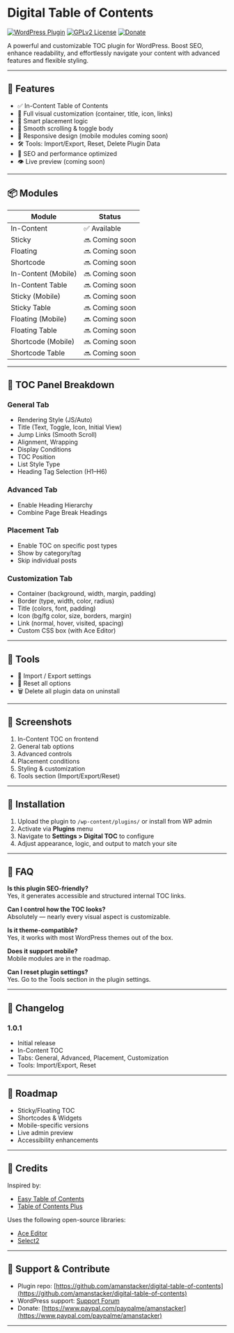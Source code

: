 # Digital Table of Contents

[![WordPress Plugin](https://img.shields.io/wordpress/plugin/v/digital-table-of-contents?style=flat-square)](https://wordpress.org/plugins/digital-table-of-contents/)
[![GPLv2 License](https://img.shields.io/badge/license-GPLv2-blue.svg?style=flat-square)](https://www.gnu.org/licenses/gpl-2.0.html)
[![Donate](https://img.shields.io/badge/donate-paypal-blue.svg?style=flat-square)](https://www.paypal.com/paypalme/amanstacker)

A powerful and customizable TOC plugin for WordPress. Boost SEO, enhance readability, and effortlessly navigate your content with advanced features and flexible styling.

---

## 🔧 Features

- ✅ In-Content Table of Contents
- 🎨 Full visual customization (container, title, icon, links)
- 🧠 Smart placement logic
- 🔗 Smooth scrolling & toggle body
- 📱 Responsive design (mobile modules coming soon)
- 🛠 Tools: Import/Export, Reset, Delete Plugin Data
- 🚀 SEO and performance optimized
- 👁️ Live preview (coming soon)

---

## 📦 Modules

| Module              | Status       |
|---------------------|--------------|
| In-Content           | ✅ Available |
| Sticky              | 🔜 Coming soon |
| Floating            | 🔜 Coming soon |
| Shortcode           | 🔜 Coming soon |
| In-Content (Mobile) | 🔜 Coming soon |
| In-Content Table    | 🔜 Coming soon |
| Sticky (Mobile)     | 🔜 Coming soon |
| Sticky Table        | 🔜 Coming soon |
| Floating (Mobile)   | 🔜 Coming soon |
| Floating Table      | 🔜 Coming soon |
| Shortcode (Mobile)  | 🔜 Coming soon |
| Shortcode Table     | 🔜 Coming soon |

---

## 🧩 TOC Panel Breakdown

### General Tab
- Rendering Style (JS/Auto)
- Title (Text, Toggle, Icon, Initial View)
- Jump Links (Smooth Scroll)
- Alignment, Wrapping
- Display Conditions
- TOC Position
- List Style Type
- Heading Tag Selection (H1–H6)

### Advanced Tab
- Enable Heading Hierarchy
- Combine Page Break Headings

### Placement Tab
- Enable TOC on specific post types
- Show by category/tag
- Skip individual posts

### Customization Tab
- Container (background, width, margin, padding)
- Border (type, width, color, radius)
- Title (colors, font, padding)
- Icon (bg/fg color, size, borders, margin)
- Link (normal, hover, visited, spacing)
- Custom CSS box (with Ace Editor)

---

## 🔧 Tools

- 🔄 Import / Export settings
- 🧹 Reset all options
- 🗑️ Delete all plugin data on uninstall

---

## 📸 Screenshots

1. In-Content TOC on frontend
2. General tab options
3. Advanced controls
4. Placement conditions
5. Styling & customization
6. Tools section (Import/Export/Reset)

---

## 🚀 Installation

1. Upload the plugin to `/wp-content/plugins/` or install from WP admin
2. Activate via **Plugins** menu
3. Navigate to **Settings > Digital TOC** to configure
4. Adjust appearance, logic, and output to match your site

---

## 🙋 FAQ

**Is this plugin SEO-friendly?**  
Yes, it generates accessible and structured internal TOC links.

**Can I control how the TOC looks?**  
Absolutely — nearly every visual aspect is customizable.

**Is it theme-compatible?**  
Yes, it works with most WordPress themes out of the box.

**Does it support mobile?**  
Mobile modules are in the roadmap.

**Can I reset plugin settings?**  
Yes. Go to the Tools section in the plugin settings.

---

## 📝 Changelog

### 1.0.1
- Initial release
- In-Content TOC
- Tabs: General, Advanced, Placement, Customization
- Tools: Import/Export, Reset

---

## 📅 Roadmap

- Sticky/Floating TOC
- Shortcodes & Widgets
- Mobile-specific versions
- Live admin preview
- Accessibility enhancements

---

## 🙏 Credits

Inspired by:

- [Easy Table of Contents](https://wordpress.org/plugins/easy-table-of-contents/)
- [Table of Contents Plus](https://wordpress.org/plugins/table-of-contents-plus/)

Uses the following open-source libraries:

- [Ace Editor](https://ace.c9.io/)
- [Select2](https://select2.org/)

---

## 💖 Support & Contribute

- Plugin repo: [https://github.com/amanstacker/digital-table-of-contents](https://github.com/amanstacker/digital-table-of-contents)
- WordPress support: [Support Forum](https://wordpress.org/support/plugin/digital-table-of-contents)
- Donate: [https://www.paypal.com/paypalme/amanstacker](https://www.paypal.com/paypalme/amanstacker)

---
